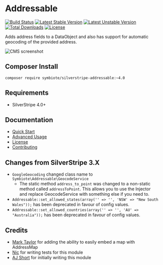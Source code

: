 # Addressable

[![Build Status](https://travis-ci.org/symbiote/silverstripe-addressable.svg?branch=master)](https://travis-ci.org/symbiote/silverstripe-addressable)
[![Latest Stable Version](https://poser.pugx.org/symbiote/silverstripe-addressable/version.svg)](https://github.com/symbiote/silverstripe-addressable/releases)
[![Latest Unstable Version](https://poser.pugx.org/symbiote/silverstripe-addressable/v/unstable.svg)](https://packagist.org/packages/symbiote/silverstripe-addressable)
[![Total Downloads](https://poser.pugx.org/symbiote/silverstripe-addressable/downloads.svg)](https://packagist.org/packages/symbiote/silverstripe-addressable)
[![License](https://poser.pugx.org/symbiote/silverstripe-addressable/license.svg)](https://github.com/symbiote/silverstripe-addressable/blob/master/LICENSE.md)

Adds address fields to a DataObject and also has support for automatic geocoding of the provided address.

![CMS screenshot](https://user-images.githubusercontent.com/3859574/43246926-8b218be2-90f6-11e8-9929-72192e23fc81.png)

## Composer Install

```
composer require symbiote/silverstripe-addressable:~4.0
```

## Requirements

* SilverStripe 4.0+

## Documentation

* [Quick Start](docs/en/quick-start.md)
* [Advanced Usage](docs/en/advanced-usage.md)
* [License](LICENSE.md)
* [Contributing](CONTRIBUTING.md)

## Changes from SilverStripe 3.X

* `GoogleGeocoding` changed class name to `Symbiote\Addressable\GeocodeService`
    * The static method `address_to_point` was changed to a non-static method called `addressToPoint`. This allows you to use the Injector and replace GeocodeService with something else if you need to.
* `Addressable::set_allowed_states(array('' => '', 'NSW' => "New South Wales"));` has been deprecated in favour of config values.
* `Addressable::set_allowed_countries(array('' => '', 'AU' => "Australia"));` has been deprecated in favour of config values.

## Credits

* [Mark Taylor](https://github.com/symbiote/silverstripe-addressable/commit/7eb2f81c66502093c82c293943f43de9154ad807) for adding the ability to easily embed a map with AddressMap
* [Nic](https://github.com/muskie9) for writing tests for this module
* [AJ Short](https://github.com/ajshort) for initially writing this module

